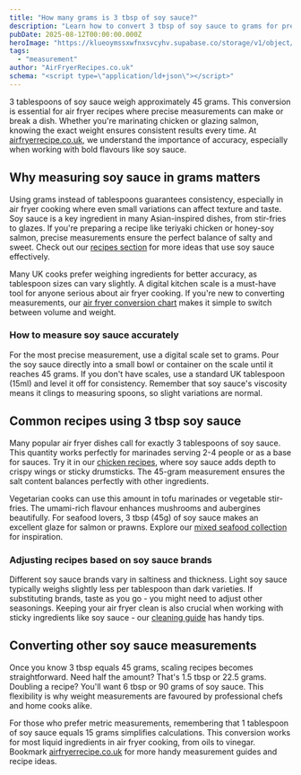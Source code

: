 ```yaml
---
title: "How many grams is 3 tbsp of soy sauce?"
description: "Learn how to convert 3 tbsp of soy sauce to grams for precise air fryer cooking. Get accurate measurements in seconds!"
pubDate: 2025-08-12T00:00:00.000Z
heroImage: "https://klueoymssxwfnxsvcyhv.supabase.co/storage/v1/object/public/md/how-many-grams-is-3-tbsp-of-soy-sauce-0a6186d1.webp"
tags:
  - "measurement"
author: "AirFryerRecipes.co.uk"
schema: "<script type=\"application/ld+json\"></script>"
---
```


<p>3 tablespoons of soy sauce weigh approximately 45 grams. This conversion is essential for air fryer recipes where precise measurements can make or break a dish. Whether you're marinating chicken or glazing salmon, knowing the exact weight ensures consistent results every time. At <a href=https://www.airfryerrecipe.co.uk>airfryerrecipe.co.uk</a>, we understand the importance of accuracy, especially when working with bold flavours like soy sauce.</p>

<h2>Why measuring soy sauce in grams matters</h2>  
<p>Using grams instead of tablespoons guarantees consistency, especially in air fryer cooking where even small variations can affect texture and taste. Soy sauce is a key ingredient in many Asian-inspired dishes, from stir-fries to glazes. If you're preparing a recipe like teriyaki chicken or honey-soy salmon, precise measurements ensure the perfect balance of salty and sweet. Check out our <a href=https://www.airfryerrecipe.co.uk/recipes>recipes section</a> for more ideas that use soy sauce effectively.</p>  

<p>Many UK cooks prefer weighing ingredients for better accuracy, as tablespoon sizes can vary slightly. A digital kitchen scale is a must-have tool for anyone serious about air fryer cooking. If you're new to converting measurements, our <a href=https://www.airfryerrecipe.co.uk/air-fryer-conversion-chart>air fryer conversion chart</a> makes it simple to switch between volume and weight.</p>  

<h3>How to measure soy sauce accurately</h3>  
<p>For the most precise measurement, use a digital scale set to grams. Pour the soy sauce directly into a small bowl or container on the scale until it reaches 45 grams. If you don't have scales, use a standard UK tablespoon (15ml) and level it off for consistency. Remember that soy sauce's viscosity means it clings to measuring spoons, so slight variations are normal.</p>  

<h2>Common recipes using 3 tbsp soy sauce</h2>  
<p>Many popular air fryer dishes call for exactly 3 tablespoons of soy sauce. This quantity works perfectly for marinades serving 2-4 people or as a base for sauces. Try it in our <a href=https://www.airfryerrecipe.co.uk/recipe-category/chicken>chicken recipes</a>, where soy sauce adds depth to crispy wings or sticky drumsticks. The 45-gram measurement ensures the salt content balances perfectly with other ingredients.</p>  

<p>Vegetarian cooks can use this amount in tofu marinades or vegetable stir-fries. The umami-rich flavour enhances mushrooms and aubergines beautifully. For seafood lovers, 3 tbsp (45g) of soy sauce makes an excellent glaze for salmon or prawns. Explore our <a href=https://www.airfryerrecipe.co.uk/recipe-category/mixed-seafood>mixed seafood collection</a> for inspiration.</p>  

<h3>Adjusting recipes based on soy sauce brands</h3>  
<p>Different soy sauce brands vary in saltiness and thickness. Light soy sauce typically weighs slightly less per tablespoon than dark varieties. If substituting brands, taste as you go - you might need to adjust other seasonings. Keeping your air fryer clean is also crucial when working with sticky ingredients like soy sauce - our <a href=https://www.airfryerrecipe.co.uk/air-fryer-cleaner>cleaning guide</a> has handy tips.</p>  

<h2>Converting other soy sauce measurements</h2>  
<p>Once you know 3 tbsp equals 45 grams, scaling recipes becomes straightforward. Need half the amount? That's 1.5 tbsp or 22.5 grams. Doubling a recipe? You'll want 6 tbsp or 90 grams of soy sauce. This flexibility is why weight measurements are favoured by professional chefs and home cooks alike.</p>  

<p>For those who prefer metric measurements, remembering that 1 tablespoon of soy sauce equals 15 grams simplifies calculations. This conversion works for most liquid ingredients in air fryer cooking, from oils to vinegar. Bookmark <a href=https://www.airfryerrecipe.co.uk>airfryerrecipe.co.uk</a> for more handy measurement guides and recipe ideas.</p>